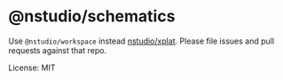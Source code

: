 # @nstudio/schematics

Use `@nstudio/workspace` instead [nstudio/xplat](https://github.com/nstudio/xplat). Please file issues and pull requests against that repo.

License: MIT
